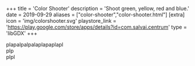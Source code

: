 +++
title = 'Color Shooter'
description = 'Shoot green, yellow, red and blue.'
date = 2019-09-29
aliases = ["color-shooter","color-shooter.html"]
[extra]
icon = 'img/colorshooter.svg'
playstore_link = 'https://play.google.com/store/apps/details?id=com.salvai.centrum'
type = 'libGDX'
+++

plapalpalpalaplapaplapl  
plp  
plpl